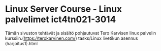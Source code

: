 # Linux Server Course - Linux palvelimet ict4tn021-3014
Tämän sivuston tehtävät ja sisältö pohjautuvat Tero Karvisen linux palvelin kurssiin.(https://terokarvinen.com/)
tasks/Linux livetikun asennus (harjoitus1).html

